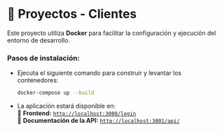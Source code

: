 # 🚀 Proyectos - Clientes 

Este proyecto utiliza **Docker** para facilitar la configuración y ejecución del entorno de desarrollo.

### Pasos de instalación:

- Ejecuta el siguiente comando para construir y levantar los contenedores:
  ```bash
  docker-compose up --build
  ```

- La aplicación estará disponible en:  
  🔗 **Frontend:** [`http://localhost:3000/login`](http://localhost:3000/cities)  
  🔗 **Documentación de la API:** [`http://localhost:3001/api/`](http://localhost:3001/api/)
